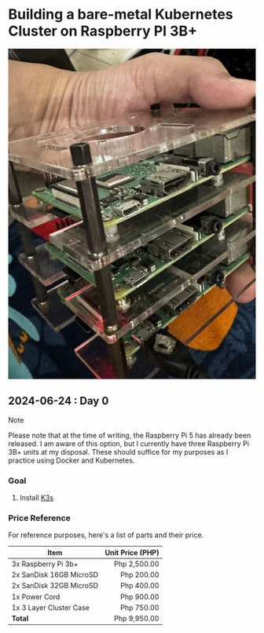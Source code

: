 # Building a bare-metal Kubernetes Cluster on Raspberry PI 3B+

![RaspberryImage](/assets/img/rpi-image.jpeg)

## 2024-06-24 : Day 0

> [!NOTE]
> Please note that at the time of writing, the Raspberry Pi 5 has already been released. I am aware of this option, but I currently have three Raspberry Pi 3B+ units at my disposal. These should suffice for my purposes as I practice using Docker and Kubernetes.

### Goal

1. Install [K3s](https://k3s.io)

### Price Reference

For reference purposes, here's a list of parts and their price.

| Item                    | Unit Price (PHP) |
| ----------------------- | ----------------:|
| 3x Raspberry Pi 3b+     | Php 2,500.00     |
| 2x SanDisk 16GB MicroSD | Php 200.00       |
| 2x SanDisk 32GB MicroSD | Php 400.00       |
| 1x Power Cord           | Php 900.00       |
| 1x 3 Layer Cluster Case | Php 750.00       |
| **Total**               | Php 9,950.00     |


